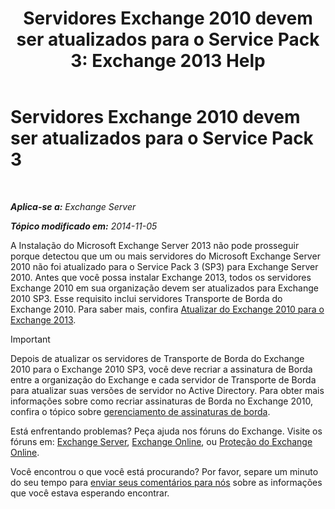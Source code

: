 ﻿---
title: 'Servidores Exchange 2010 devem ser atualizados para o Service Pack 3: Exchange 2013 Help'
TOCTitle: Servidores Exchange 2010 devem ser atualizados para o Service Pack 3
ms:assetid: 06f99869-79a2-4ac4-b947-b71430b178ad
ms:mtpsurl: https://technet.microsoft.com/pt-br/library/ms.exch.setupreadiness.e15e14coexistenceminmajorversionrequirement(v=EXCHG.150)
ms:contentKeyID: 50484908
ms.date: 05/22/2018
mtps_version: v=EXCHG.150
ms.translationtype: MT
---

# Servidores Exchange 2010 devem ser atualizados para o Service Pack 3

 

_**Aplica-se a:** Exchange Server_

_**Tópico modificado em:** 2014-11-05_

A Instalação do Microsoft Exchange Server 2013 não pode prosseguir porque detectou que um ou mais servidores do Microsoft Exchange Server 2010 não foi atualizado para o Service Pack 3 (SP3) para Exchange Server 2010. Antes que você possa instalar Exchange 2013, todos os servidores Exchange 2010 em sua organização devem ser atualizados para Exchange 2010 SP3. Esse requisito inclui servidores Transporte de Borda do Exchange 2010. Para saber mais, confira [Atualizar do Exchange 2010 para o Exchange 2013](upgrade-from-exchange-2010-to-exchange-2013-exchange-2013-help.md).


> [!IMPORTANT]
> Depois de atualizar os servidores de Transporte de Borda do Exchange 2010 para o Exchange 2010 SP3, você deve recriar a assinatura de Borda entre a organização do Exchange e cada servidor de Transporte de Borda para atualizar suas versões de servidor no Active Directory. Para obter mais informações sobre como recriar assinaturas de Borda no Exchange 2010, confira o tópico sobre <A href="https://go.microsoft.com/fwlink/p/?linkid=269724">gerenciamento de assinaturas de borda</A>.



Está enfrentando problemas? Peça ajuda nos fóruns do Exchange. Visite os fóruns em: [Exchange Server](https://go.microsoft.com/fwlink/p/?linkid=60612), [Exchange Online](https://go.microsoft.com/fwlink/p/?linkid=267542), ou [Proteção do Exchange Online](https://go.microsoft.com/fwlink/p/?linkid=285351).

Você encontrou o que você está procurando? Por favor, separe um minuto do seu tempo para [enviar seus comentários para nós](mailto:exsetuphelpfeedback@microsoft.com?subject=exchange%202013%20setup%20help%20feedback) sobre as informações que você estava esperando encontrar.

